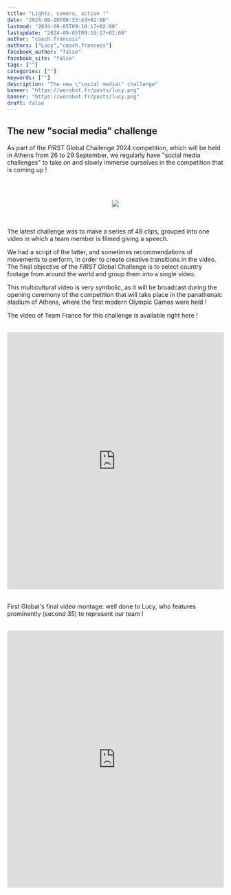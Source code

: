 ```yaml
---
title: "Lights, camera, action !"
date: "2024-08-20T06:33:43+02:00"
lastmod: "2024-09-05T09:10:17+02:00"
lastupdate: "2024-09-05T09:10:17+02:00"
author: "coach.francois"
authors: ["Lucy","coach.francois"]
facebook_author: "false"
facebook_site: "false"
tags: [""]
categories: [""]
keywords: [""]
description: "The new \"social media\" challenge"
baneer: "https://werobot.fr/posts/lucy.png"
banner: "https://werobot.fr/posts/lucy.png"
draft: false
---
```

## The new "social media" challenge

As part of the *FIRST* Global Challenge 2024 competition, which will be held in Athens from 26 to 29 September, we regularly have "social media challenges" to take on and slowly immerse ourselves in the competition that is coming up !

<br><br>
<center>
<div style="width: 100%">
<img src="https://werobot.fr/posts/athens.jpg">
</div>
</center>
<br><br>

The latest challenge was to make a series of 49 clips, grouped into one video in which a team member is filmed giving a speech.

We had a script of the latter, and sometimes recommendations of movements to perform, in order to create creative transitions in the video. The final objective of the *FIRST* Global Challenge is to select country footage from around the world and group them into a single video.

This multicultural video is very symbolic, as it will be broadcast during the opening ceremony of the competition that will take place in the panathenaic stadium of Athens, where the first modern Olympic Games were held !

The video of Team France for this challenge is available right here !

<br>
<iframe class="youtube-player" width="100%" height="597" src="https://www.youtube.com/embed/OVZCUkU1EyY?
version=3&amp;rel=1&amp;showsearch=0&amp;showinfo=1&amp;iv_load_policy=1&amp;fs=1&amp;hl=fr-FR&amp;autohide=2&amp;wmode=transparent" allowfullscreen="true" style="border:0;" sandbox="allow-scripts allow-same-origin allow-popups allow-presentation allow-popups-to-escape-sandbox"></iframe>
<br><br>

First Global's final video montage: well done to Lucy, who features prominently (second 35) to represent our team !

<br>
<iframe class="youtube-player" width="100%" height="597" src="https://www.youtube.com/embed/Eq8memzlpM4?
version=3&amp;rel=1&amp;showsearch=0&amp;showinfo=1&amp;iv_load_policy=1&amp;fs=1&amp;hl=fr-FR&amp;autohide=2&amp;wmode=transparent" allowfullscreen="true" style="border:0;" sandbox="allow-scripts allow-same-origin allow-popups allow-presentation allow-popups-to-escape-sandbox"></iframe>




